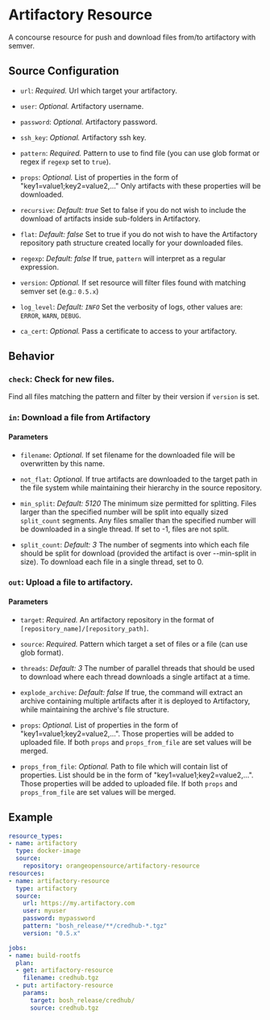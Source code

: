 # Artifactory Resource

A concourse resource for push and download files from/to artifactory with semver.

## Source Configuration

* `url`: *Required.* Url which target your artifactory.

* `user`: *Optional.* Artifactory username.

* `password`: *Optional.* Artifactory password.

* `ssh_key`: *Optional.* Artifactory ssh key.

* `pattern`: *Required.* Pattern to use to find file (you can use glob format or regex if `regexp` set to `true`).

* `props`: *Optional.* List of properties in the form of "key1=value1;key2=value2,..." Only artifacts with these properties will be downloaded.

* `recursive`: *Default: true* Set to false if you do not wish to include the download of artifacts inside sub-folders in Artifactory.

* `flat`: *Default: false* Set to true if you do not wish to have the Artifactory repository path structure created locally for your downloaded files.

* `regexp`: *Default: false* If true, `pattern` will interpret as a regular expression.

* `version`: *Optional.* If set resource will filter files found with matching semver set (e.g.: `0.5.x`)

* `log_level`: *Default: `INFO`* Set the verbosity of logs, other values are: `ERROR`, `WARN`, `DEBUG`.

* `ca_cert`: *Optional.* Pass a certificate to access to your artifactory.



## Behavior

### `check`: Check for new files.

Find all files matching the pattern and filter by their version if `version` is set.


### `in`: Download a file from Artifactory


#### Parameters

* `filename`: *Optional.* If set filename for the downloaded file will be overwritten by this name.

* `not_flat`: *Optional.* If true artifacts are downloaded to the target path in the file system while maintaining their hierarchy in the source repository.

* `min_split`: *Default: 5120* The minimum size permitted for splitting. Files larger than the specified number will be split into equally sized `split_count` segments. 
Any files smaller than the specified number will be downloaded in a single thread. If set to -1, files are not split.

* `split_count`: *Default: 3* The number of segments into which each file should be split for download (provided the artifact is over --min-split in size). To download each file in a single thread, set to 0.

### `out`: Upload a file to artifactory.

#### Parameters

* `target`: *Required.* An artifactory repository in the format of `[repository_name]/[repository_path]`.

* `source`: *Required.* Pattern which target a set of files or a file (can use glob format).

* `threads`: *Default: 3* The number of parallel threads that should be used to download where each thread downloads a single artifact at a time.

* `explode_archive`: *Default: false* If true, the command will extract an archive containing multiple artifacts after it is deployed to Artifactory, while maintaining the archive's file structure.

* `props`: *Optional.* List of properties in the form of "key1=value1;key2=value2,...". Those properties will be added to uploaded file. If both `props` and `props_from_file` are set values will be merged.

* `props_from_file`: *Optional.* Path to file which will contain list of properties. List should be in the form of "key1=value1;key2=value2,...". Those properties will be added to uploaded file. If both `props` and `props_from_file` are set values will be merged.

## Example

``` yaml
resource_types:
- name: artifactory
  type: docker-image
  source:
    repository: orangeopensource/artifactory-resource
resources:
- name: artifactory-resource
  type: artifactory
  source:
    url: https://my.artifactory.com
    user: myuser
    password: mypassword
    pattern: "bosh_release/**/credhub-*.tgz"
    version: "0.5.x"

jobs:
- name: build-rootfs
  plan:
  - get: artifactory-resource
    filename: credhub.tgz
  - put: artifactory-resource
    params:
      target: bosh_release/credhub/
      source: credhub.tgz
```
